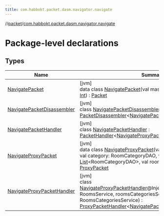 ```yaml
---
title: com.habbokt.packet.dasm.navigator.navigate
---
```

//[packet](../../index.html)/[com.habbokt.packet.dasm.navigator.navigate](index.html)



# Package-level declarations



## Types


| Name | Summary |
|---|---|
| [NavigatePacket](-navigate-packet/index.html) | [jvm]<br>data class [NavigatePacket](-navigate-packet/index.html)(val mask: [Int](https://kotlinlang.org/api/latest/jvm/stdlib/kotlin/-int/index.html), val id: [Int](https://kotlinlang.org/api/latest/jvm/stdlib/kotlin/-int/index.html), val depth: [Int](https://kotlinlang.org/api/latest/jvm/stdlib/kotlin/-int/index.html)) : [Packet](../../../api/api/com.habbokt.api.packet/-packet/index.html) |
| [NavigatePacketDisassembler](-navigate-packet-disassembler/index.html) | [jvm]<br>class [NavigatePacketDisassembler](-navigate-packet-disassembler/index.html) : [PacketDisassembler](../../../api/api/com.habbokt.api.packet/-packet-disassembler/index.html)&lt;[NavigatePacket](-navigate-packet/index.html)&gt; |
| [NavigatePacketHandler](-navigate-packet-handler/index.html) | [jvm]<br>class [NavigatePacketHandler](-navigate-packet-handler/index.html) : [PacketHandler](../../../api/api/com.habbokt.api.packet/-packet-handler/index.html)&lt;[NavigateProxyPacket](-navigate-proxy-packet/index.html)&gt; |
| [NavigateProxyPacket](-navigate-proxy-packet/index.html) | [jvm]<br>data class [NavigateProxyPacket](-navigate-proxy-packet/index.html)(val hideFullRooms: [Boolean](https://kotlinlang.org/api/latest/jvm/stdlib/kotlin/-boolean/index.html), val category: RoomCategoryDAO, val subCategories: [List](https://kotlinlang.org/api/latest/jvm/stdlib/kotlin.collections/-list/index.html)&lt;RoomCategoryDAO&gt;, val rooms: [List](https://kotlinlang.org/api/latest/jvm/stdlib/kotlin.collections/-list/index.html)&lt;RoomDAO&gt;) : [ProxyPacket](../../../api/api/com.habbokt.api.packet/-proxy-packet/index.html) |
| [NavigateProxyPacketHandler](-navigate-proxy-packet-handler/index.html) | [jvm]<br>class [NavigateProxyPacketHandler](-navigate-proxy-packet-handler/index.html)@Injectconstructor(roomsService: RoomsService, roomsCategoriesService: RoomsCategoriesService) : [ProxyPacketHandler](../../../api/api/com.habbokt.api.packet/-proxy-packet-handler/index.html)&lt;[NavigatePacket](-navigate-packet/index.html), [NavigateProxyPacket](-navigate-proxy-packet/index.html)&gt; |

